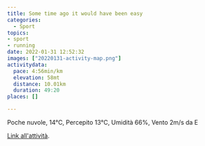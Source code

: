 ```yaml
---
title: Some time ago it would have been easy
categories: 
  - Sport
topics: 
- sport
- running
date: 2022-01-31 12:52:32
images: ["20220131-activity-map.png"]
activitydata:
  pace: 4:56min/km
  elevation: 58mt
  distance: 10.01km
  duration: 49:20
places: []

---
```


Poche nuvole, 14°C, Percepito 13°C, Umidità 66%, Vento 2m/s da E

<!--more-->

<!-- {{< figure src="20220131-activity-map.png" title="map" >}} -->

[Link all'attività](https://strava.com/activities/6609565042).
